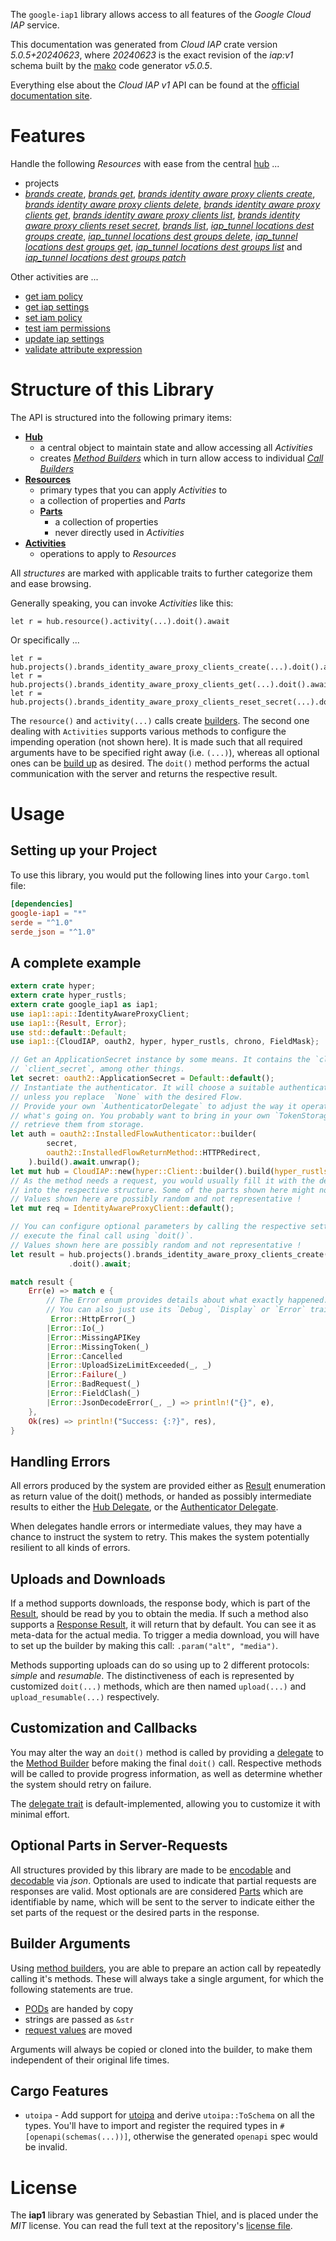 <!---
DO NOT EDIT !
This file was generated automatically from 'src/generator/templates/api/README.md.mako'
DO NOT EDIT !
-->
The `google-iap1` library allows access to all features of the *Google Cloud IAP* service.

This documentation was generated from *Cloud IAP* crate version *5.0.5+20240623*, where *20240623* is the exact revision of the *iap:v1* schema built by the [mako](http://www.makotemplates.org/) code generator *v5.0.5*.

Everything else about the *Cloud IAP* *v1* API can be found at the
[official documentation site](https://cloud.google.com/iap).
# Features

Handle the following *Resources* with ease from the central [hub](https://docs.rs/google-iap1/5.0.5+20240623/google_iap1/CloudIAP) ... 

* projects
 * [*brands create*](https://docs.rs/google-iap1/5.0.5+20240623/google_iap1/api::ProjectBrandCreateCall), [*brands get*](https://docs.rs/google-iap1/5.0.5+20240623/google_iap1/api::ProjectBrandGetCall), [*brands identity aware proxy clients create*](https://docs.rs/google-iap1/5.0.5+20240623/google_iap1/api::ProjectBrandIdentityAwareProxyClientCreateCall), [*brands identity aware proxy clients delete*](https://docs.rs/google-iap1/5.0.5+20240623/google_iap1/api::ProjectBrandIdentityAwareProxyClientDeleteCall), [*brands identity aware proxy clients get*](https://docs.rs/google-iap1/5.0.5+20240623/google_iap1/api::ProjectBrandIdentityAwareProxyClientGetCall), [*brands identity aware proxy clients list*](https://docs.rs/google-iap1/5.0.5+20240623/google_iap1/api::ProjectBrandIdentityAwareProxyClientListCall), [*brands identity aware proxy clients reset secret*](https://docs.rs/google-iap1/5.0.5+20240623/google_iap1/api::ProjectBrandIdentityAwareProxyClientResetSecretCall), [*brands list*](https://docs.rs/google-iap1/5.0.5+20240623/google_iap1/api::ProjectBrandListCall), [*iap_tunnel locations dest groups create*](https://docs.rs/google-iap1/5.0.5+20240623/google_iap1/api::ProjectIapTunnelLocationDestGroupCreateCall), [*iap_tunnel locations dest groups delete*](https://docs.rs/google-iap1/5.0.5+20240623/google_iap1/api::ProjectIapTunnelLocationDestGroupDeleteCall), [*iap_tunnel locations dest groups get*](https://docs.rs/google-iap1/5.0.5+20240623/google_iap1/api::ProjectIapTunnelLocationDestGroupGetCall), [*iap_tunnel locations dest groups list*](https://docs.rs/google-iap1/5.0.5+20240623/google_iap1/api::ProjectIapTunnelLocationDestGroupListCall) and [*iap_tunnel locations dest groups patch*](https://docs.rs/google-iap1/5.0.5+20240623/google_iap1/api::ProjectIapTunnelLocationDestGroupPatchCall)

Other activities are ...

* [get iam policy](https://docs.rs/google-iap1/5.0.5+20240623/google_iap1/api::MethodGetIamPolicyCall)
* [get iap settings](https://docs.rs/google-iap1/5.0.5+20240623/google_iap1/api::MethodGetIapSettingCall)
* [set iam policy](https://docs.rs/google-iap1/5.0.5+20240623/google_iap1/api::MethodSetIamPolicyCall)
* [test iam permissions](https://docs.rs/google-iap1/5.0.5+20240623/google_iap1/api::MethodTestIamPermissionCall)
* [update iap settings](https://docs.rs/google-iap1/5.0.5+20240623/google_iap1/api::MethodUpdateIapSettingCall)
* [validate attribute expression](https://docs.rs/google-iap1/5.0.5+20240623/google_iap1/api::MethodValidateAttributeExpressionCall)



# Structure of this Library

The API is structured into the following primary items:

* **[Hub](https://docs.rs/google-iap1/5.0.5+20240623/google_iap1/CloudIAP)**
    * a central object to maintain state and allow accessing all *Activities*
    * creates [*Method Builders*](https://docs.rs/google-iap1/5.0.5+20240623/google_iap1/client::MethodsBuilder) which in turn
      allow access to individual [*Call Builders*](https://docs.rs/google-iap1/5.0.5+20240623/google_iap1/client::CallBuilder)
* **[Resources](https://docs.rs/google-iap1/5.0.5+20240623/google_iap1/client::Resource)**
    * primary types that you can apply *Activities* to
    * a collection of properties and *Parts*
    * **[Parts](https://docs.rs/google-iap1/5.0.5+20240623/google_iap1/client::Part)**
        * a collection of properties
        * never directly used in *Activities*
* **[Activities](https://docs.rs/google-iap1/5.0.5+20240623/google_iap1/client::CallBuilder)**
    * operations to apply to *Resources*

All *structures* are marked with applicable traits to further categorize them and ease browsing.

Generally speaking, you can invoke *Activities* like this:

```Rust,ignore
let r = hub.resource().activity(...).doit().await
```

Or specifically ...

```ignore
let r = hub.projects().brands_identity_aware_proxy_clients_create(...).doit().await
let r = hub.projects().brands_identity_aware_proxy_clients_get(...).doit().await
let r = hub.projects().brands_identity_aware_proxy_clients_reset_secret(...).doit().await
```

The `resource()` and `activity(...)` calls create [builders][builder-pattern]. The second one dealing with `Activities` 
supports various methods to configure the impending operation (not shown here). It is made such that all required arguments have to be 
specified right away (i.e. `(...)`), whereas all optional ones can be [build up][builder-pattern] as desired.
The `doit()` method performs the actual communication with the server and returns the respective result.

# Usage

## Setting up your Project

To use this library, you would put the following lines into your `Cargo.toml` file:

```toml
[dependencies]
google-iap1 = "*"
serde = "^1.0"
serde_json = "^1.0"
```

## A complete example

```Rust
extern crate hyper;
extern crate hyper_rustls;
extern crate google_iap1 as iap1;
use iap1::api::IdentityAwareProxyClient;
use iap1::{Result, Error};
use std::default::Default;
use iap1::{CloudIAP, oauth2, hyper, hyper_rustls, chrono, FieldMask};

// Get an ApplicationSecret instance by some means. It contains the `client_id` and 
// `client_secret`, among other things.
let secret: oauth2::ApplicationSecret = Default::default();
// Instantiate the authenticator. It will choose a suitable authentication flow for you, 
// unless you replace  `None` with the desired Flow.
// Provide your own `AuthenticatorDelegate` to adjust the way it operates and get feedback about 
// what's going on. You probably want to bring in your own `TokenStorage` to persist tokens and
// retrieve them from storage.
let auth = oauth2::InstalledFlowAuthenticator::builder(
        secret,
        oauth2::InstalledFlowReturnMethod::HTTPRedirect,
    ).build().await.unwrap();
let mut hub = CloudIAP::new(hyper::Client::builder().build(hyper_rustls::HttpsConnectorBuilder::new().with_native_roots().unwrap().https_or_http().enable_http1().build()), auth);
// As the method needs a request, you would usually fill it with the desired information
// into the respective structure. Some of the parts shown here might not be applicable !
// Values shown here are possibly random and not representative !
let mut req = IdentityAwareProxyClient::default();

// You can configure optional parameters by calling the respective setters at will, and
// execute the final call using `doit()`.
// Values shown here are possibly random and not representative !
let result = hub.projects().brands_identity_aware_proxy_clients_create(req, "parent")
             .doit().await;

match result {
    Err(e) => match e {
        // The Error enum provides details about what exactly happened.
        // You can also just use its `Debug`, `Display` or `Error` traits
         Error::HttpError(_)
        |Error::Io(_)
        |Error::MissingAPIKey
        |Error::MissingToken(_)
        |Error::Cancelled
        |Error::UploadSizeLimitExceeded(_, _)
        |Error::Failure(_)
        |Error::BadRequest(_)
        |Error::FieldClash(_)
        |Error::JsonDecodeError(_, _) => println!("{}", e),
    },
    Ok(res) => println!("Success: {:?}", res),
}

```
## Handling Errors

All errors produced by the system are provided either as [Result](https://docs.rs/google-iap1/5.0.5+20240623/google_iap1/client::Result) enumeration as return value of
the doit() methods, or handed as possibly intermediate results to either the 
[Hub Delegate](https://docs.rs/google-iap1/5.0.5+20240623/google_iap1/client::Delegate), or the [Authenticator Delegate](https://docs.rs/yup-oauth2/*/yup_oauth2/trait.AuthenticatorDelegate.html).

When delegates handle errors or intermediate values, they may have a chance to instruct the system to retry. This 
makes the system potentially resilient to all kinds of errors.

## Uploads and Downloads
If a method supports downloads, the response body, which is part of the [Result](https://docs.rs/google-iap1/5.0.5+20240623/google_iap1/client::Result), should be
read by you to obtain the media.
If such a method also supports a [Response Result](https://docs.rs/google-iap1/5.0.5+20240623/google_iap1/client::ResponseResult), it will return that by default.
You can see it as meta-data for the actual media. To trigger a media download, you will have to set up the builder by making
this call: `.param("alt", "media")`.

Methods supporting uploads can do so using up to 2 different protocols: 
*simple* and *resumable*. The distinctiveness of each is represented by customized 
`doit(...)` methods, which are then named `upload(...)` and `upload_resumable(...)` respectively.

## Customization and Callbacks

You may alter the way an `doit()` method is called by providing a [delegate](https://docs.rs/google-iap1/5.0.5+20240623/google_iap1/client::Delegate) to the 
[Method Builder](https://docs.rs/google-iap1/5.0.5+20240623/google_iap1/client::CallBuilder) before making the final `doit()` call. 
Respective methods will be called to provide progress information, as well as determine whether the system should 
retry on failure.

The [delegate trait](https://docs.rs/google-iap1/5.0.5+20240623/google_iap1/client::Delegate) is default-implemented, allowing you to customize it with minimal effort.

## Optional Parts in Server-Requests

All structures provided by this library are made to be [encodable](https://docs.rs/google-iap1/5.0.5+20240623/google_iap1/client::RequestValue) and 
[decodable](https://docs.rs/google-iap1/5.0.5+20240623/google_iap1/client::ResponseResult) via *json*. Optionals are used to indicate that partial requests are responses 
are valid.
Most optionals are are considered [Parts](https://docs.rs/google-iap1/5.0.5+20240623/google_iap1/client::Part) which are identifiable by name, which will be sent to 
the server to indicate either the set parts of the request or the desired parts in the response.

## Builder Arguments

Using [method builders](https://docs.rs/google-iap1/5.0.5+20240623/google_iap1/client::CallBuilder), you are able to prepare an action call by repeatedly calling it's methods.
These will always take a single argument, for which the following statements are true.

* [PODs][wiki-pod] are handed by copy
* strings are passed as `&str`
* [request values](https://docs.rs/google-iap1/5.0.5+20240623/google_iap1/client::RequestValue) are moved

Arguments will always be copied or cloned into the builder, to make them independent of their original life times.

[wiki-pod]: http://en.wikipedia.org/wiki/Plain_old_data_structure
[builder-pattern]: http://en.wikipedia.org/wiki/Builder_pattern
[google-go-api]: https://github.com/google/google-api-go-client

## Cargo Features

* `utoipa` - Add support for [utoipa](https://crates.io/crates/utoipa) and derive `utoipa::ToSchema` on all
the types. You'll have to import and register the required types in `#[openapi(schemas(...))]`, otherwise the
generated `openapi` spec would be invalid.


# License
The **iap1** library was generated by Sebastian Thiel, and is placed 
under the *MIT* license.
You can read the full text at the repository's [license file][repo-license].

[repo-license]: https://github.com/Byron/google-apis-rsblob/main/LICENSE.md

